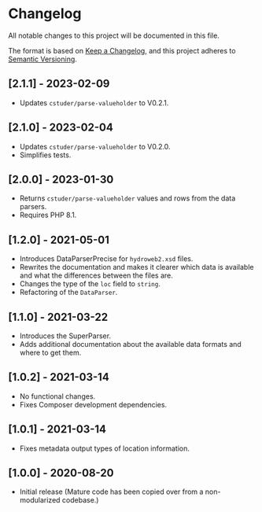 # Changelog

All notable changes to this project will be documented in this file.

The format is based on [Keep a Changelog](https://keepachangelog.com/en/1.0.0/),
and this project adheres to [Semantic Versioning](https://semver.org/spec/v2.0.0.html).

## [2.1.1] - 2023-02-09

- Updates `cstuder/parse-valueholder` to V0.2.1.

## [2.1.0] - 2023-02-04

- Updates `cstuder/parse-valueholder` to V0.2.0.
- Simplifies tests.

## [2.0.0] - 2023-01-30

- Returns `cstuder/parse-valueholder` values and rows from the data parsers.
- Requires PHP 8.1.

## [1.2.0] - 2021-05-01

- Introduces DataParserPrecise for `hydroweb2.xsd` files.
- Rewrites the documentation and makes it clearer which data is available and what the differences between the files are.
- Changes the type of the `loc` field to `string`.
- Refactoring of the `DataParser`.

## [1.1.0] - 2021-03-22

- Introduces the SuperParser.
- Adds additional documentation about the available data formats and where to get them.

## [1.0.2] - 2021-03-14

- No functional changes.
- Fixes Composer development dependencies.

## [1.0.1] - 2021-03-14

- Fixes metadata output types of location information.

## [1.0.0] - 2020-08-20

- Initial release (Mature code has been copied over from a non-modularized codebase.)
